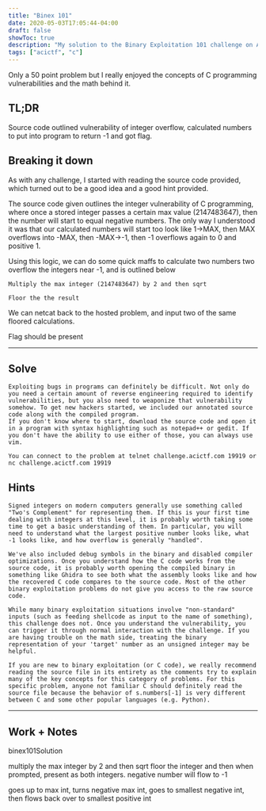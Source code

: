 ```yaml
---
title: "Binex 101"
date: 2020-05-03T17:05:44-04:00
draft: false
showToc: true
description: "My solution to the Binary Exploitation 101 challenge on ACICTF"
tags: ["acictf", "c"]
---
```


Only a 50 point problem but I really enjoyed the concepts of C programming vulnerabilities and the math behind it.

## TL;DR

Source code outlined vulnerability of integer overflow, calculated numbers to put into program to return -1 and got flag.

## Breaking it down

As with any challenge, I started with reading the source code provided, which turned out to be a good idea and a good hint provided. 

The source code given outlines the integer vulnerability of C programming, where once a stored integer passes a certain max value (2147483647), then the number will start to equal negative numbers. The only way I understood it was that our calculated numbers will start too look like 1->MAX, then MAX overflows into -MAX, then -MAX->-1, then -1 overflows again to 0 and positive 1.

Using this logic, we can do some quick maffs to calculate two numbers two overflow the integers near -1, and is outlined below

```
Multiply the max integer (2147483647) by 2 and then sqrt

Floor the the result
```

We can netcat back to the hosted problem, and input two of the same floored calculations.


Flag should be present


---
## Solve
```
Exploiting bugs in programs can definitely be difficult. Not only do you need a certain amount of reverse engineering required to identify vulnerabilities, but you also need to weaponize that vulnerability somehow. To get new hackers started, we included our annotated source code along with the compiled program.
If you don't know where to start, download the source code and open it in a program with syntax highlighting such as notepad++ or gedit. If you don't have the ability to use either of those, you can always use vim.

You can connect to the problem at telnet challenge.acictf.com 19919 or nc challenge.acictf.com 19919

```
## Hints
```
Signed integers on modern computers generally use something called "Two's Complement" for representing them. If this is your first time dealing with integers at this level, it is probably worth taking some time to get a basic understanding of them. In particular, you will need to understand what the largest positive number looks like, what -1 looks like, and how overflow is generally "handled".

We've also included debug symbols in the binary and disabled compiler optimizations. Once you understand how the C code works from the source code, it is probably worth opening the compiled binary in something like Ghidra to see both what the assembly looks like and how the recovered C code compares to the source code. Most of the other binary exploitation problems do not give you access to the raw source code.

While many binary exploitation situations involve "non-standard" inputs (such as feeding shellcode as input to the name of something), this challenge does not. Once you understand the vulnerability, you can trigger it through normal interaction with the challenge. If you are having trouble on the math side, treating the binary representation of your 'target' number as an unsigned integer may be helpful.

If you are new to binary exploitation (or C code), we really recommend reading the source file in its entirety as the comments try to explain many of the key concepts for this category of problems. For this specific problem, anyone not familiar C should definitely read the source file because the behavior of s.numbers[-1] is very different between C and some other popular languages (e.g. Python).
```
---

## Work + Notes
binex101Solution


multiply the max integer by 2 and then sqrt
floor the integer and then when prompted, present as both integers. negative number will flow to -1


goes up to max int, turns negative max int, goes to smallest negative int, then flows back over to smallest positive int